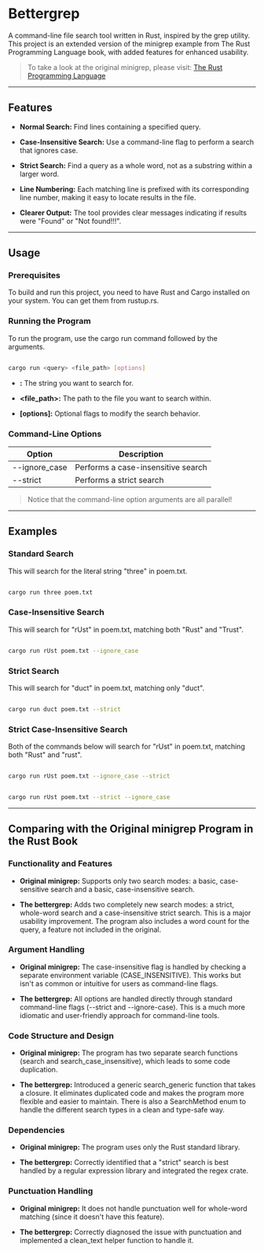 # Bettergrep

A command-line file search tool written in Rust, inspired by the grep utility.
This project is an extended version of the minigrep example from The Rust Programming Language book, with added features for enhanced usability.

> To take a look at the original minigrep, please visit: [The Rust Programming Language](https://doc.rust-lang.org/book/ch12-00-an-io-project.html)

-----

## Features

- **Normal Search:** Find lines containing a specified query.

- **Case-Insensitive Search:** Use a command-line flag to perform a search that ignores case.

- **Strict Search:** Find a query as a whole word, not as a substring within a larger word.

- **Line Numbering:** Each matching line is prefixed with its corresponding line number, making it easy to locate results in the file.

- **Clearer Output:** The tool provides clear messages indicating if results were "Found" or "Not found!!!".

-----

## Usage

### Prerequisites

To build and run this project, you need to have Rust and Cargo installed on your system. You can get them from rustup.rs.

### Running the Program

To run the program, use the cargo run command followed by the arguments.

```Bash

cargo run <query> <file_path> [options]

```

* **<query>:** The string you want to search for.

* **<file_path>:** The path to the file you want to search within.

* **[options]:** Optional flags to modify the search behavior.

### Command-Line Options

| Option | Description |
| ------ | ----------- |
| --ignore_case	| Performs a case-insensitive search |
| --strict | Performs a strict search |

> Notice that the command-line option arguments are all parallel!

-----

## Examples

### Standard Search

This will search for the literal string "three" in poem.txt.

```Bash

cargo run three poem.txt

```

### Case-Insensitive Search

This will search for "rUst" in poem.txt, matching both "Rust" and "Trust".

```Bash

cargo run rUst poem.txt --ignore_case

```

### Strict Search


This will search for "duct" in poem.txt, matching only "duct".

```Bash

cargo run duct poem.txt --strict

```

### Strict Case-Insensitive Search

Both of the commands below will search for "rUst" in poem.txt, matching both "Rust" and "rust".

```Bash

cargo run rUst poem.txt --ignore_case --strict

```

```Bash

cargo run rUst poem.txt --strict --ignore_case

```

-----

## Comparing with the Original minigrep Program in the Rust Book

### Functionality and Features

- **Original minigrep:** Supports only two search modes: a basic, case-sensitive search and a basic, case-insensitive search.

- **The bettergrep:** Adds two completely new search modes: a strict, whole-word search and a case-insensitive strict search. This is a major usability improvement. The program also includes a word count for the query, a feature not included in the original.

### Argument Handling

- **Original minigrep:** The case-insensitive flag is handled by checking a separate environment variable (CASE_INSENSITIVE). This works but isn't as common or intuitive for users as command-line flags.

- **The bettergrep:** All options are handled directly through standard command-line flags (--strict and --ignore-case). This is a much more idiomatic and user-friendly approach for command-line tools.

### Code Structure and Design

- **Original minigrep:** The program has two separate search functions (search and search_case_insensitive), which leads to some code duplication.

- **The bettergrep:** Introduced a generic search_generic function that takes a closure. It eliminates duplicated code and makes the program more flexible and easier to maintain. There is also a SearchMethod enum to handle the different search types in a clean and type-safe way.

### Dependencies

- **Original minigrep:** The program uses only the Rust standard library.

- **The bettergrep:** Correctly identified that a "strict" search is best handled by a regular expression library and integrated the regex crate.

### Punctuation Handling

- **Original minigrep:** It does not handle punctuation well for whole-word matching (since it doesn't have this feature).

- **The bettergrep:** Correctly diagnosed the issue with punctuation and implemented a clean_text helper function to handle it.